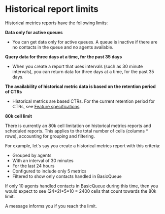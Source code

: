 # Historical report limits<a name="historical-reporting-limits"></a>

Historical metrics reports have the following limits:

**Data only for active queues**
+ You can get data only for active queues\. A queue is inactive if there are no contacts in the queue and no agents available\.

**Query data for three days at a time, for the past 35 days**
+ When you create a report that uses intervals \(such as 30 minute intervals\), you can return data for three days at a time, for the past 35 days\.

**The availability of historical metric data is based on the retention period of CTRs**
+ Historical metrics are based CTRs\. For the current retention period for CTRs, see [Feature specifications](amazon-connect-service-limits.md#feature-limits)\.

**80k cell limit**

There is currently an 80k cell limitation on historical metrics reports and scheduled reports\. This applies to the total number of cells \(columns \* rows\), accounting for grouping and filtering\. 

For example, let's say you create a historical metrics report with this criteria: 
+ Grouped by agents
+ With an interval of 30 minutes
+ For the last 24 hours
+ Configured to include only 5 metrics
+ Filtered to show only contacts handled in BasicQueue

If only 10 agents handled contacts in BasicQueue during this time, then you would expect to see \(24\*2\)\*5\*10 = 2400 cells that count towards the 80k limit\.

A message informs you if you reach the limit\. 